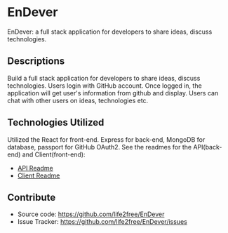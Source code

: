 # EnDever

EnDever: a full stack application for developers to share ideas, discuss technologies.

## Descriptions

Build a full stack application for developers to share ideas, discuss technologies. Users login with GitHub account. Once logged in, the application will get user's information from github and display. Users can chat with other users on ideas, technologies etc.

## Technologies Utilized

Utilized the React for front-end. Express for back-end, MongoDB for database, passport for GitHub OAuth2. See the readmes for the API(back-end) and Client(front-end):

- [API Readme](https://github.com/life2free/EnDever/tree/master/api)
- [Client Readme](https://github.com/life2free/EnDever/tree/master/client)

## Contribute

- Source code: https://github.com/life2free/EnDever
- Issue Tracker: https://github.com/life2free/EnDever/issues
